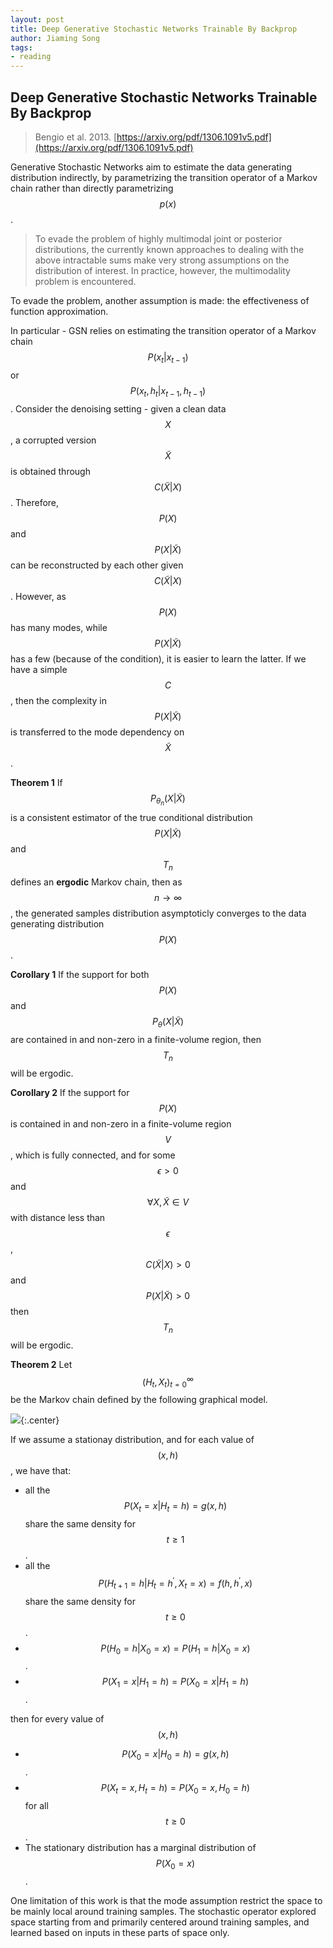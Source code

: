```yaml
---
layout: post
title: Deep Generative Stochastic Networks Trainable By Backprop
author: Jiaming Song
tags:
- reading
---
```


## Deep Generative Stochastic Networks Trainable By Backprop

>  Bengio et al. 2013. [https://arxiv.org/pdf/1306.1091v5.pdf](https://arxiv.org/pdf/1306.1091v5.pdf)

Generative Stochastic Networks aim to estimate the data generating distribution indirectly, by parametrizing the transition operator of a Markov chain rather than directly parametrizing $$p(x)$$.

> To evade the problem of highly multimodal joint or posterior distributions, the currently known approaches to dealing with the above intractable sums make very strong assumptions on the distribution of interest. In practice, however, the multimodality problem is encountered.

To evade the problem, another assumption is made: the effectiveness of function approximation.

In particular - GSN relies on estimating the transition operator of a Markov chain $$P(x_t \lvert x_{t-1})$$ or $$P(x_t, h_t \lvert x_{t-1}, h_{t-1})$$. Consider the denoising setting - given a clean data $$X$$, a corrupted version $$\tilde{X}$$ is obtained through $$C(\tilde{X}\lvert X)$$. Therefore, $$P(X)$$ and $$P(X \lvert \tilde{X})$$ can be reconstructed by each other given $$C(\tilde{X}\lvert X)$$. However, as $$P(X)$$ has many modes, while $$P(X \lvert \tilde{X})$$ has a few (because of the condition), it is easier to learn the latter. If we have a simple $$C$$, then the complexity in $$P(X\lvert \tilde{X})$$ is transferred to the mode dependency on $$\tilde{X}$$.

**Theorem 1** If $$P_{\theta_n}(X \lvert \tilde{X})$$ is a consistent estimator of the true conditional distribution $$P(X\lvert \tilde{X})$$ and $$T_n$$ defines an **ergodic** Markov chain, then as $$n \rightarrow \infty$$, the generated samples distribution asymptoticly converges to the data generating distribution $$P(X)$$.

**Corollary 1** If the support for both $$P(X)$$ and $$P_\theta(X\lvert \tilde{X})$$ are contained in and non-zero in a finite-volume region, then $$T_n$$ will be ergodic.

**Corollary 2** If the support for $$P(X)$$ is contained in and non-zero in a finite-volume region $$V$$, which is fully connected, and for some $$\epsilon > 0$$ and $$\forall X, \tilde{X} \in V$$ with distance less than $$\epsilon$$, $$C(\tilde{X} \lvert X) > 0$$ and $$P(X \lvert \tilde{X}) > 0$$ then $$T_n$$ will be ergodic.

**Theorem 2** Let $$(H_t, X_t)_{t=0}^{\infty}$$ be the Markov chain defined by the following graphical model.

![]({{site.baseurl}}/public/img/reading/gsn-gm.png){:.center}

If we assume a stationay distribution, and for each value of $$(x, h)$$, we have that:

- all the $$P(X_t = x \lvert H_t = h) = g(x, h)$$ share the same density for $$ t \geq 1 $$.
- all the $$P(H_{t+1} = h \lvert H_t = h^\prime, X_t = x) = f(h, h^\prime, x)$$ share the same density for $$t \geq 0$$.
- $$P(H_0 = h \lvert X_0 = x) = P(H_1 = h \lvert X_0 = x)$$.
- $$P(X_1 = x \lvert H_1 = h) = P(X_0 = x\lvert H_1 =  h)$$.

then for every value of $$(x, h)$$ 

- $$P(X_0 = x \lvert H_0 = h) = g(x, h)$$.
- $$P(X_t = x, H_t = h) = P(X_0 = x, H_0 = h)$$ for all $$ t \geq 0$$.
- The stationary distribution has a marginal distribution of $$P(X_0 = x)$$.

One limitation of this work is that the mode assumption restrict the space to be mainly local around training samples. The stochastic operator explored space starting from and primarily centered around training samples, and learned based on inputs in these parts of space only.